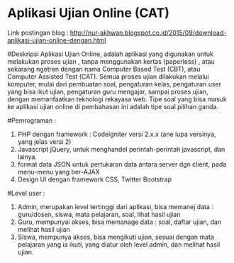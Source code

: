 # Aplikasi Ujian Online (CAT)
Link postingan blog : 
http://nur-akhwan.blogspot.co.id/2015/09/download-aplikasi-ujian-online-dengan.html

#Deskripsi
Aplikasi Ujian Online, adalah aplikasi yang digunakan untuk melakukan proses ujian , tanpa menggunakan kertas (paperless) , atau sekarang ngetren dengan nama Computer Based Test (CBT), atau Computer Assisted Test (CAT). Semua proses ujian dilakukan melalui komputer, mulai dari pembuatan soal, pengaturan kelas, pengaturan user yang bisa ikut ujian, pengaturan guru mengajar, sampai proses ujian, dengan memanfaatkan teknologi rekayasa web. Tipe soal yang bisa masuk ke aplikasi ujian online di pembahasan ini adalah tipe soal pilihan ganda. 

#Pemrograman :
1. PHP dengan framework : Codeigniter versi  2.x.x (ane lupa versinya, yang jelas versi 2)
2. Javascript jQuery, untuk menghandel perintah-perintah javascript, dan lainya.
3. format data JSON untuk pertukaran data antara server dgn client, pada menu-menu yang ber-AJAX
4. Design UI dengan framework CSS, Twitter Bootstrap

#Level user : 
1. Admin, merupakan level tertinggi dari aplikasi, bisa memanej data : guru/dosen,  siswa, mata pelajaran, soal, lihat hasil ujian
2. Guru, mempunyai akses, bisa memanage data : soal, daftar ujian, dan melihat hasil ujian
3. Siswa, mempunya akses, bisa mengikuti ujian, sesuai dengan mata pelajaran yang ia ikuti, yang diatur oleh  level admin, dan melihat hasil ujian.

